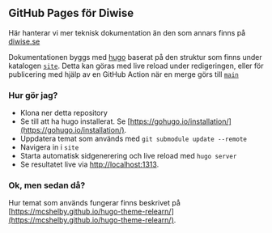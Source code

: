 ## GitHub Pages för Diwise

Här hanterar vi mer teknisk dokumentation än den som annars finns på [diwise.se](https://diwise.se)

Dokumentationen byggs med [hugo](https://gohugo.io) baserat på den struktur som finns under katalogen [`site`](./site). Detta kan göras med live reload under redigeringen, eller för publicering med hjälp av en GitHub Action när en merge görs till [`main`](https://github.com/diwise/diwise.github.io/tree/main)

### Hur gör jag?

* Klona ner detta repository
* Se till att ha hugo installerat. Se [https://gohugo.io/installation/](https://gohugo.io/installation/).
* Uppdatera temat som används med `git submodule update --remote`
* Navigera in i `site`
* Starta automatisk sidgenerering och live reload med `hugo server`
* Se resultatet live via [http://localhost:1313](http://localhost:1313).

### Ok, men sedan då?

Hur temat som används fungerar finns beskrivet på [https://mcshelby.github.io/hugo-theme-relearn/](https://mcshelby.github.io/hugo-theme-relearn/).
